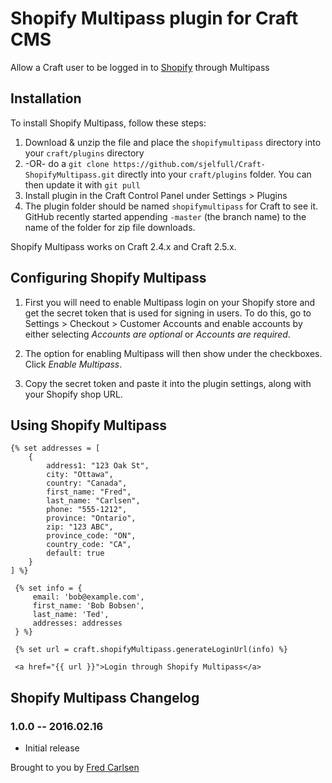 # Shopify Multipass plugin for Craft CMS

Allow a Craft user to be logged in to [Shopify](https://www.shopify.com/?ref=sjelfull) through Multipass

## Installation

To install Shopify Multipass, follow these steps:

1. Download & unzip the file and place the `shopifymultipass` directory into your `craft/plugins` directory
2.  -OR- do a `git clone https://github.com/sjelfull/Craft-ShopifyMultipass.git` directly into your `craft/plugins` folder.  You can then update it with `git pull`
3. Install plugin in the Craft Control Panel under Settings > Plugins
4. The plugin folder should be named `shopifymultipass` for Craft to see it.  GitHub recently started appending `-master` (the branch name) to the name of the folder for zip file downloads.

Shopify Multipass works on Craft 2.4.x and Craft 2.5.x.


## Configuring Shopify Multipass

1. First you will need to enable Multipass login on your Shopify store and get the secret token that is used for signing in users. To do this, go to Settings > Checkout > Customer Accounts and enable accounts by either selecting *Accounts are optional* or *Accounts are required*.

2. The option for enabling Multipass will then show under the checkboxes. Click *Enable Multipass*.

3. Copy the secret token and paste it into the plugin settings, along with your Shopify shop URL.

## Using Shopify Multipass

```
{% set addresses = [
    {
        address1: "123 Oak St",
        city: "Ottawa",
        country: "Canada",
        first_name: "Fred",
        last_name: "Carlsen",
        phone: "555-1212",
        province: "Ontario",
        zip: "123 ABC",
        province_code: "ON",
        country_code: "CA",
        default: true
    }
] %}

 {% set info = {
     email: 'bob@example.com',
     first_name: 'Bob Bobsen',
     last_name: 'Ted',
     addresses: addresses
 } %}

 {% set url = craft.shopifyMultipass.generateLoginUrl(info) %}

 <a href="{{ url }}">Login through Shopify Multipass</a>
```

## Shopify Multipass Changelog

### 1.0.0 -- 2016.02.16

* Initial release

Brought to you by [Fred Carlsen](http://sjelfull.no)
